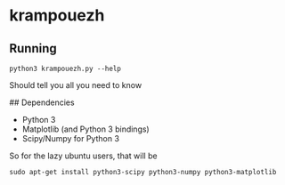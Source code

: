 krampouezh
=======

## Running

    python3 krampouezh.py --help

Should tell you all you need to know

## Dependencies

  - Python 3
  - Matplotlib (and Python 3 bindings)
  - Scipy/Numpy for Python 3
  
So for the lazy ubuntu users, that will be

    sudo apt-get install python3-scipy python3-numpy python3-matplotlib
